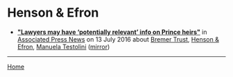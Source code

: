 # Henson & Efron

 - [**"Lawyers may have ‘potentially relevant’ info on Prince heirs"**](https://apnews.com/649c8b53a3514b54a7116f7f04641458) in [Associated Press News](https://www.apnews.com/) on 13 July 2016 about [Bremer Trust](https://bjmdotnet.github.io/pr1nc3/topics/bremer-trust/), [Henson & Efron](https://bjmdotnet.github.io/pr1nc3/topics/henson-efron/), [Manuela Testolini](https://bjmdotnet.github.io/pr1nc3/topics/manuela-testolini/) ([mirror](https://web.archive.org/web/*/https://apnews.com/649c8b53a3514b54a7116f7f04641458))

----

[Home](../)
